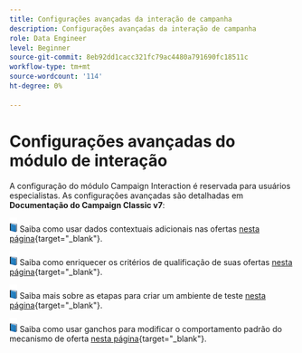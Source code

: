 ```yaml
---
title: Configurações avançadas da interação de campanha
description: Configurações avançadas da interação de campanha
role: Data Engineer
level: Beginner
source-git-commit: 8eb92dd1cacc321fc79ac4480a791690fc18511c
workflow-type: tm+mt
source-wordcount: '114'
ht-degree: 0%

---
```


# Configurações avançadas do módulo de interação

A configuração do módulo Campaign Interaction é reservada para usuários especialistas. As configurações avançadas são detalhadas em **Documentação do Campaign Classic v7**:

![](../assets/do-not-localize/book.png) Saiba como usar dados contextuais adicionais nas ofertas [nesta página](https://experienceleague.adobe.com/docs/campaign-classic/using/managing-offers/advanced-parameters/additional-data.html){target="_blank"}.

![](../assets/do-not-localize/book.png) Saiba como enriquecer os critérios de qualificação de suas ofertas [nesta página](https://experienceleague.adobe.com/docs/campaign-classic/using/managing-offers/advanced-parameters/extension-example.html){target="_blank"}.

![](../assets/do-not-localize/book.png) Saiba mais sobre as etapas para criar um ambiente de teste  [nesta página](https://experienceleague.adobe.com/docs/campaign-classic/using/managing-offers/advanced-parameters/creating-a-test-environment.html){target="_blank"}.

![](../assets/do-not-localize/book.png) Saiba como usar ganchos para modificar o comportamento padrão do mecanismo de oferta [nesta página](https://experienceleague.adobe.com/docs/campaign-classic/using/managing-offers/advanced-parameters/hooks.html){target="_blank"}.

